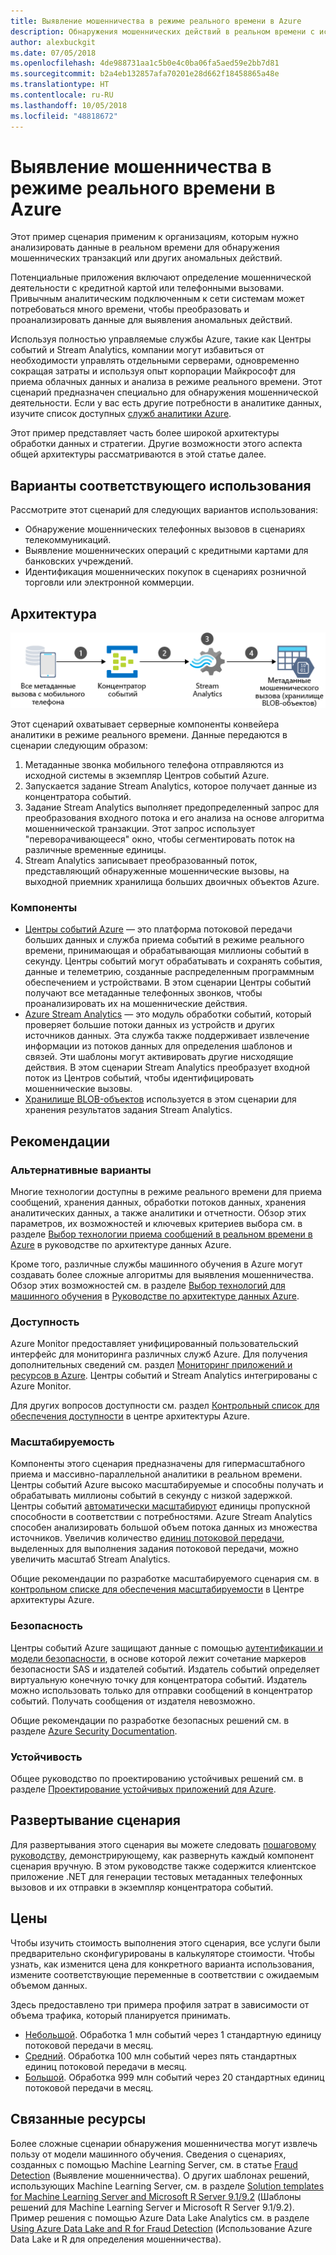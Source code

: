 ```yaml
---
title: Выявление мошенничества в режиме реального времени в Azure
description: Обнаружения мошеннических действий в реальном времени с использованием Центров событий Azure и Stream Analytics.
author: alexbuckgit
ms.date: 07/05/2018
ms.openlocfilehash: 4de988731aa1c5b0e4c0ba06fa5aed59e2bb7d81
ms.sourcegitcommit: b2a4eb132857afa70201e28d662f18458865a48e
ms.translationtype: HT
ms.contentlocale: ru-RU
ms.lasthandoff: 10/05/2018
ms.locfileid: "48818672"
---
```

# <a name="real-time-fraud-detection-on-azure"></a>Выявление мошенничества в режиме реального времени в Azure

Этот пример сценария применим к организациям, которым нужно анализировать данные в реальном времени для обнаружения мошеннических транзакций или других аномальных действий.

Потенциальные приложения включают определение мошеннической деятельности с кредитной картой или телефонными вызовами. Привычным аналитическим подключенным к сети системам может потребоваться много времени, чтобы преобразовать и проанализировать данные для выявления аномальных действий.

Используя полностью управляемые службы Azure, такие как Центры событий и Stream Analytics, компании могут избавиться от необходимости управлять отдельными серверами, одновременно сокращая затраты и используя опыт корпорации Майкрософт для приема облачных данных и анализа в режиме реального времени. Этот сценарий предназначен специально для обнаружения мошеннической деятельности. Если у вас есть другие потребности в аналитике данных, изучите список доступных [служб аналитики Azure][product-category].

Этот пример представляет часть более широкой архитектуры обработки данных и стратегии. Другие возможности этого аспекта общей архитектуры рассматриваются в этой статье далее.

## <a name="relevant-use-cases"></a>Варианты соответствующего использования

Рассмотрите этот сценарий для следующих вариантов использования:

* Обнаружение мошеннических телефонных вызовов в сценариях телекоммуникаций.
* Выявление мошеннических операций с кредитными картами для банковских учреждений.
* Идентификация мошеннических покупок в сценариях розничной торговли или электронной коммерции.

## <a name="architecture"></a>Архитектура

![Обзор архитектуры компонентов Azure для сценария выявления мошенничества в реальном времени.][architecture]

Этот сценарий охватывает серверные компоненты конвейера аналитики в режиме реального времени. Данные передаются в сценарии следующим образом:

1. Метаданные звонка мобильного телефона отправляются из исходной системы в экземпляр Центров событий Azure. 
2. Запускается задание Stream Analytics, которое получает данные из концентратора событий.
3. Задание Stream Analytics выполняет предопределенный запрос для преобразования входного потока и его анализа на основе алгоритма мошеннической транзакции. Этот запрос использует "переворачивающееся" окно, чтобы сегментировать поток на различные временные единицы.
4. Stream Analytics записывает преобразованный поток, представляющий обнаруженные мошеннические вызовы, на выходной приемник хранилища больших двоичных объектов Azure.

### <a name="components"></a>Компоненты

* [Центры событий Azure][docs-event-hubs] — это платформа потоковой передачи больших данных и служба приема событий в режиме реального времени, принимающая и обрабатывающая миллионы событий в секунду. Центры событий могут обрабатывать и сохранять события, данные и телеметрию, созданные распределенным программным обеспечением и устройствами. В этом сценарии Центры событий получают все метаданные телефонных звонков, чтобы проанализировать их на мошеннические действия.
* [Azure Stream Analytics][docs-stream-analytics] — это модуль обработки событий, который проверяет большие потоки данных из устройств и других источников данных. Эта служба также поддерживает извлечение информации из потоков данных для определения шаблонов и связей. Эти шаблоны могут активировать другие нисходящие действия. В этом сценарии Stream Analytics преобразует входной поток из Центров событий, чтобы идентифицировать мошеннические вызовы.
* [Хранилище BLOB-объектов](/azure/storage/blobs/storage-blobs-introduction) используется в этом сценарии для хранения результатов задания Stream Analytics.

## <a name="considerations"></a>Рекомендации

### <a name="alternatives"></a>Альтернативные варианты

Многие технологии доступны в режиме реального времени для приема сообщений, хранения данных, обработки потоков данных, хранения аналитических данных, а также аналитики и отчетности. Обзор этих параметров, их возможностей и ключевых критериев выбора см. в разделе [Выбор технологии приема сообщений в реальном времени в Azure](/azure/architecture/data-guide/technology-choices/real-time-ingestion) в руководстве по архитектуре данных Azure.

Кроме того, различные службы машинного обучения в Azure могут создавать более сложные алгоритмы для выявления мошенничества. Обзор этих возможностей см. в разделе [Выбор технологий для машинного обучения](/azure/architecture/data-guide/technology-choices/data-science-and-machine-learning) в [Руководстве по архитектуре данных Azure](../../data-guide/index.md).

### <a name="availability"></a>Доступность

Azure Monitor предоставляет унифицированный пользовательский интерфейс для мониторинга различных служб Azure. Для получения дополнительных сведений см. раздел [Мониторинг приложений и ресурсов в Azure](/azure/monitoring-and-diagnostics/monitoring-overview). Центры событий и Stream Analytics интегрированы с Azure Monitor. 

Для других вопросов доступности см. раздел [Контрольный список для обеспечения доступности][availability] в центре архитектуры Azure.

### <a name="scalability"></a>Масштабируемость

Компоненты этого сценария предназначены для гипермасштабного приема и массивно-параллельной аналитики в реальном времени. Центры событий Azure высоко масштабируемые и способны получать и обрабатывать миллионы событий в секунду с низкой задержкой. Центры событий [автоматически масштабируют](/azure/event-hubs/event-hubs-auto-inflate) единицы пропускной способности в соответствии с потребностями. Azure Stream Analytics способен анализировать большой объем потока данных из множества источников. Увеличив количество [единиц потоковой передачи](/azure/stream-analytics/stream-analytics-streaming-unit-consumption), выделенных для выполнения задания потоковой передачи, можно увеличить масштаб Stream Analytics.

Общие рекомендации по разработке масштабируемого сценария см. в [контрольном списке для обеспечения масштабируемости][scalability] в Центре архитектуры Azure.

### <a name="security"></a>Безопасность

Центры событий Azure защищают данные с помощью [аутентификации и модели безопасности][docs-event-hubs-security-model], в основе которой лежит сочетание маркеров безопасности SAS и издателей событий. Издатель событий определяет виртуальную конечную точку для концентратора событий. Издатель можно использовать только для отправки сообщений в концентратор событий. Получать сообщения от издателя невозможно.

Общие рекомендации по разработке безопасных решений см. в разделе [Azure Security Documentation][security].

### <a name="resiliency"></a>Устойчивость

Общее руководство по проектированию устойчивых решений см. в разделе [Проектирование устойчивых приложений для Azure][resiliency].

## <a name="deploy-the-scenario"></a>Развертывание сценария

Для развертывания этого сценария вы можете следовать [пошаговому руководству][tutorial], демонстрирующему, как развернуть каждый компонент сценария вручную. В этом руководстве также содержится клиентское приложение .NET для генерации тестовых метаданных телефонных вызовов и их отправки в экземпляр концентратора событий.

## <a name="pricing"></a>Цены

Чтобы изучить стоимость выполнения этого сценария, все услуги были предварительно сконфигурированы в калькуляторе стоимости. Чтобы узнать, как изменится цена для конкретного варианта использования, измените соответствующие переменные в соответствии с ожидаемым объемом данных.

Здесь предоставлено три примера профиля затрат в зависимости от объема трафика, который планируется принимать.

* [Небольшой][small-pricing]. Обработка 1 млн событий через 1 стандартную единицу потоковой передачи в месяц.
* [Средний][medium-pricing]. Обработка 100 млн событий через пять стандартных единиц потоковой передачи в месяц.
* [Большой][large-pricing]. Обработка 999 млн событий через 20 стандартных единиц потоковой передачи в месяц.

## <a name="related-resources"></a>Связанные ресурсы

Более сложные сценарии обнаружения мошенничества могут извлечь пользу от модели машинного обучения. Сведения о сценариях, созданных с помощью Machine Learning Server, см. в статье [Fraud Detection][r-server-fraud-detection] (Выявление мошенничества). О других шаблонах решений, использующих Machine Learning Server, см. в разделе [Solution templates for Machine Learning Server and Microsoft R Server 9.1/9.2][docs-r-server-sample-solutions] (Шаблоны решений для Machine Learning Server и Microsoft R Server 9.1/9.2). Пример решения с помощью Azure Data Lake Analytics см. в разделе [Using Azure Data Lake and R for Fraud Detection][technet-fraud-detection] (Использование Azure Data Lake и R для определения мошенничества).

<!-- links -->
[product-category]: https://azure.microsoft.com/product-categories/analytics/
[tutorial]: /azure/stream-analytics/stream-analytics-real-time-fraud-detection
[small-pricing]: https://azure.com/e/74149ec312c049ccba79bfb3cfa67606
[medium-pricing]: https://azure.com/e/4fc94f7376de484d8ae67a6958cae60a
[large-pricing]: https://azure.com/e/7da8804396f9428a984578700003ba42
[architecture]: ./media/architecture-fraud-detection.png
[docs-event-hubs]: /azure/event-hubs/event-hubs-what-is-event-hubs
[docs-event-hubs-security-model]: /azure/event-hubs/event-hubs-authentication-and-security-model-overview
[docs-stream-analytics]: /azure/stream-analytics/stream-analytics-introduction
[docs-r-server-sample-solutions]: /machine-learning-server/r/sample-solutions
[r-server-fraud-detection]: https://microsoft.github.io/r-server-fraud-detection/
[technet-fraud-detection]: https://blogs.technet.microsoft.com/machinelearning/2017/06/28/using-azure-data-lake-and-r-for-fraud-detection/
[availability]: /azure/architecture/checklist/availability
[scalability]: /azure/architecture/checklist/scalability
[resiliency]: ../../resiliency/index.md
[security]: /azure/security/


